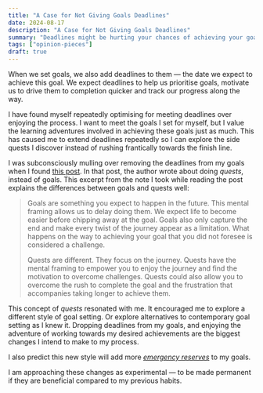 ```yaml
---
title: "A Case for Not Giving Goals Deadlines"
date: 2024-08-17
description: "A Case for Not Giving Goals Deadlines"
summary: "Deadlines might be hurting your chances of achieving your goals. This post makes a case for not adding deadlines to goals."
tags: ["opinion-pieces"]
draft: true
---
```


When we set goals, we also add deadlines to them — the date we expect to achieve this goal. We expect deadlines to help us prioritise goals, motivate us to drive them to completion quicker and track our progress along the way.

I have found myself repeatedly optimising for meeting deadlines over enjoying the process. I want to meet the goals I set for myself, but I value the learning adventures involved in achieving these goals just as much. This has caused me to extend deadlines repeatedly so I can explore the side quests I discover instead of rushing frantically towards the finish line.

I was subconsciously mulling over removing the deadlines from my goals when I found [this post](https://www.raptitude.com/2024/08/do-quests-not-goals). In that post, the author wrote about doing *quests*, instead of goals. This excerpt from the note I took while reading the post explains the differences between goals and quests well:

> Goals are something you expect to happen in the future. This mental framing allows us to delay doing them. We expect life to become easier before chipping away at the goal.
   Goals also only capture the end and make every twist of the journey appear as a limitation. What happens on the way to achieving your goal that you did not foresee is considered a challenge.
   >
> Quests are different. They focus on the journey. Quests have the mental framing to empower you to enjoy the journey and find the motivation to overcome challenges. Quests could also allow you to overcome the rush to complete the goal and the frustration that accompanies taking longer to achieve them.

This concept of *quests* resonated with me. It encouraged me to explore a different style of goal setting. Or explore alternatives to contemporary goal setting as I knew it. Dropping deadlines from my goals, and enjoying the adventure of working towards my desired achievements are the biggest changes I intend to make to my process.

I also predict this new style will add more [*emergency reserves*](https://www.bbc.com/worklife/article/20191015-how-emergency-reserves-can-help-you-stick-to-your-goals) to my goals.

I am approaching these changes as experimental — to be made permanent if they are beneficial compared to my previous habits.
